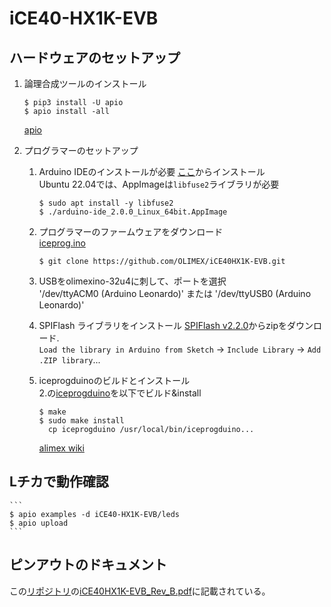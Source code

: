 # iCE40-HX1K-EVB

## ハードウェアのセットアップ
1. 論理合成ツールのインストール

    ```
    $ pip3 install -U apio
    $ apio install -all
    ```
    [apio](https://github.com/FPGAwars/apio#documentation)

2. プログラマーのセットアップ   
    1. Arduino IDEのインストールが必要
        [ここ](https://www.arduino.cc/en/software)からインストール  
        Ubuntu 22.04では、AppImageは`libfuse2`ライブラリが必要
        ```
        $ sudo apt install -y libfuse2
        $ ./arduino-ide_2.0.0_Linux_64bit.AppImage
        ```
    2. プログラマーのファームウェアをダウンロード  
        [iceprog.ino](https://github.com/OLIMEX/iCE40HX1K-EVB/blob/master/programmer/olimexino-32u4%20firmware/iceprog.ino)
        ```
        $ git clone https://github.com/OLIMEX/iCE40HX1K-EVB.git
        ```
    3. USBをolimexino-32u4に刺して、ポートを選択  
        '/dev/ttyACM0 (Arduino Leonardo)' または '/dev/ttyUSB0 (Arduino Leonardo)'  
    4. SPIFlash ライブラリをインストール
        [SPIFlash v2.2.0](https://github.com/Marzogh/SPIMemory/releases/tag/v2.2.0)からzipをダウンロード.  
        `Load the library in Arduino from Sketch` -> `Include Library` -> `Add .ZIP library`...

    5. iceprogduinoのビルドとインストール  
        2.の[iceprogduino](https://github.com/OLIMEX/iCE40HX1K-EVB/tree/master/programmer/iceprogduino)を以下でビルド&install
        ```
        $ make 
        $ sudo make install
          cp iceprogduino /usr/local/bin/iceprogduino...
        ```
        [alimex wiki](https://www.olimex.com/wiki/ICE40HX1K-EVB#Preparing_OLIMEXINO-32U4_as_programmer)

## Lチカで動作確認
    ```
    $ apio examples -d iCE40-HX1K-EVB/leds
    $ apio upload
    ```

## ピンアウトのドキュメント
この[リポジトリ](https://github.com/OLIMEX/iCE40HX1K-EVB/blob/master)の[iCE40HX1K-EVB_Rev_B.pdf](https://github.com/OLIMEX/iCE40HX1K-EVB/blob/master/iCE40HX1K-EVB_Rev_B.pdf)に記載されている。